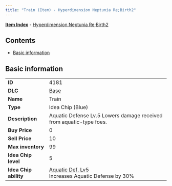 ```yaml
---
title: "Train (Item) - Hyperdimension Neptunia Re;Birth2"
---
```


[**Item Index**](/neptunia/rb2/item/index.html) - [Hyperdimension Neptunia Re;Birth2](/neptunia/rb2)

## Contents

- [Basic information](#basic-information)

## Basic information

|   |   |
| -- | -- |
| **ID** | 4181 |
| **DLC** | [Base](/neptunia/rb2/dlc/0-base.html) |
| **Name** | Train |
| **Type** | Idea Chip (Blue) |
| **Description** | Aquatic Defense Lv.5 Lowers damage received from aquatic-type foes. |
| **Buy Price** | 0 |
| **Sell Price** | 10 |
| **Max inventory** | 99 |
| **Idea Chip level** | 5 |
| **Idea Chip ability** | [Aquatic Def. Lv5](/neptunia/rb2/ability/0-9580-aquatic-def-lv5.html)<br />Increases Aquatic Defense by 30% |